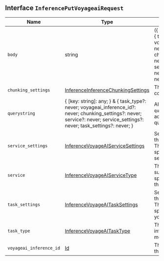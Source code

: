 ## Interface `InferencePutVoyageaiRequest`

| Name | Type | Description |
| - | - | - |
| `body` | string | ({ [key: string]: any; } & { task_type?: never; voyageai_inference_id?: never; chunking_settings?: never; service?: never; service_settings?: never; task_settings?: never; }) | All values in `body` will be added to the request body. |
| `chunking_settings` | [InferenceInferenceChunkingSettings](./InferenceInferenceChunkingSettings.md) | The chunking configuration object. |
| `querystring` | { [key: string]: any; } & { task_type?: never; voyageai_inference_id?: never; chunking_settings?: never; service?: never; service_settings?: never; task_settings?: never; } | All values in `querystring` will be added to the request querystring. |
| `service_settings` | [InferenceVoyageAIServiceSettings](./InferenceVoyageAIServiceSettings.md) | Settings used to install the inference model. These settings are specific to the `voyageai` service. |
| `service` | [InferenceVoyageAIServiceType](./InferenceVoyageAIServiceType.md) | The type of service supported for the specified task type. In this case, `voyageai`. |
| `task_settings` | [InferenceVoyageAITaskSettings](./InferenceVoyageAITaskSettings.md) | Settings to configure the inference task. These settings are specific to the task type you specified. |
| `task_type` | [InferenceVoyageAITaskType](./InferenceVoyageAITaskType.md) | The type of the inference task that the model will perform. |
| `voyageai_inference_id` | [Id](./Id.md) | The unique identifier of the inference endpoint. |
